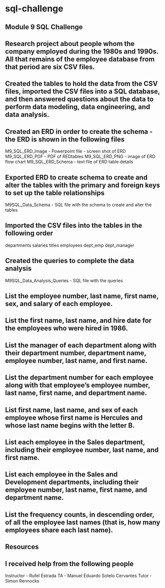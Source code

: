 # sql-challenge
Module 9 SQL Challenge
-
Research project about people whom the company employed during the 1980s and 1990s. All that remains of the employee database from that period are six CSV files.
- 
Created the tables to hold the data from the CSV files, imported the CSV files into a SQL database, and then answered questions about the data to perform data modeling, data engineering, and data analysis.
- 
Created an ERD in order to create the schema - the ERD is shown in the following files
-
M9_SQL_ERD_Image - Powerpoint file - screen shot of ERD
M9_SQL_ERD_PDF - PDF of REDtables
M9_SQL_ERD_PNG - image of ERD flow chart
M9_SQL_ERD_Schema - text file of ERD table details

Exported ERD to create schema to create and alter the tables with the primary and foreign keys to set up the table relationships
-
M9SQL_Data_Schema - SQL file with the schema to create and alter the tables

Imported the CSV files into the tables in the following order
-
departments
salaries
titles
employees
dept_emp
dept_manager

Created the queries to complete the data analysis
-
M9SQL_Data_Analysis_Queries - SQL file with the queries

List the employee number, last name, first name, sex, and salary of each employee.
-
List the first name, last name, and hire date for the employees who were hired in 1986.
-
List the manager of each department along with their department number, department name, employee number, last name, and first name.
-
List the department number for each employee along with that employee’s employee number, last name, first name, and department name.
-
List first name, last name, and sex of each employee whose first name is Hercules and whose last name begins with the letter B.
-
List each employee in the Sales department, including their employee number, last name, and first name.
-
List each employee in the Sales and Development departments, including their employee number, last name, first name, and department name.
-
List the frequency counts, in descending order, of all the employee last names (that is, how many employees share each last name).
-

Resources
-
I received help from the following people
-
Instructor - Rufel Estrada
TA - Manuel Eduardo Sotelo Cervantes
Tutor - Simon Rennocks


